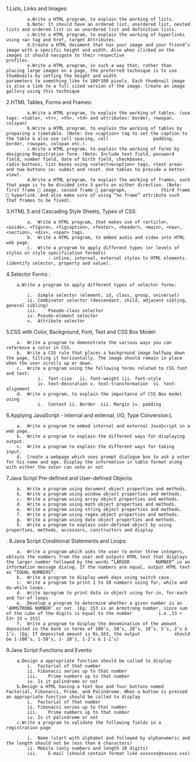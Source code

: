 1.Lists, Links and Images:
   
			a.Write a HTML program, to explain the working of lists.
			b.Note: It should have an ordered list, unordered list, nested lists and ordered list in an unordered list and definition lists.
			c.Write a HTML program, to explain the working of hyperlinks using <a> tag and href, target Attributes.
			d.Create a HTML document that has your image and your friend’s image with a specific height and width. Also when clicked on the images it should navigate to their respective 			 	  profiles.
			e.Write a HTML program, in such a way that, rather than placing large images on a page, the preferred technique is to use thumbnails by setting the height and width 				  	  parameters to something like to 100*100 pixels. Each thumbnail image is also a link to a full sized version of the image. Create an image gallery using this technique

2.HTML Tables, Forms and Frames:
   
			a.Write a HTML program, to explain the working of tables. (use tags: <table>, <tr>, <th>, <td> and attributes: border, rowspan, colspan)
			b.Write a HTML program, to explain the working of tables by preparing a timetable. (Note: Use <caption> tag to set the caption to the table & also use cell spacing, cell 				  padding, border, rowspan, colspan etc.).
			c.Write a HTML program, to explain the working of forms by designing Registration form. (Note: Include text field, password field, number field, date of birth field, checkboxes, 			  radio buttons, list boxes using <select>&<option> tags, <text area> and two buttons ie: submit and reset. Use tables to provide a better view).
			d.Write a HTML program, to explain the working of frames, such that page is to be divided into 3 parts on either direction. (Note: first frame  image, second frame  paragraph, 			  third frame  hyperlink. And also make sure of using “no frame” attribute such that frames to be fixed).
				
3.HTML 5 and Cascading Style Sheets, Types of CSS:
	
			a.	Write a HTML program, that makes use of <article>, <aside>, <figure>, <figcaption>, <footer>, <header>, <main>, <nav>, <section>, <div>, <span> tags.
			b.	Write a HTML program, to embed audio and video into HTML web page.
			c.	Write a program to apply different types (or levels of styles or style specification formats)                    
					- inline, internal, external styles to HTML elements. (identify selector, property and value).
			     
4.Selector Forms :
			     
		a.Write a program to apply different types of selector forms:
			     
			i.	Simple selector (element, id, class, group, universal)
			ii.	Combinator selector (descendant, child, adjacent sibling, general sibling)
			iii.	Pseudo-class selector
			iv.	Pseudo-element selector
			v.	Attribute selector
			     
5.CSS with Color, Background, Font, Text and CSS Box Model:
			     
		a.	Write a program to demonstrate the various ways you can reference a color in CSS.
		b.	Write a CSS rule that places a background image halfway down the page, tilting it horizontally. The image should remain in place when the user scrolls up or down.
		c.	Write a program using the following terms related to CSS font and text:
				i.	font-size	ii. font-weight	iii. font-style
				iv. text-decoration	v. text-transformation	vi. text-alignment
		d.	Write a program, to explain the importance of CSS Box model using
				i.	Content	ii. Border	iii. Margin	iv. padding
    
6.Applying JavaScript - internal and external, I/O, Type Conversion:L
			     
		a.	Write a program to embed internal and external JavaScript in a web page.
		b.	Write a program to explain the different ways for displaying output.
		c.	Write a program to explain the different ways for taking input.
		d.	Create a webpage which uses prompt dialogue box to ask a voter for his name and age. Display the information in table format along with either the voter can vote or not
		
7.Java Script Pre-defined and User-defined Objects:
			     
		a.	Write a program using document object properties and methods.
		b.	Write a program using window object properties and methods.
		c.	Write a program using array object properties and methods.
		d.	Write a program using math object properties and methods.
		e.	Write a program using string object properties and methods.
		f.	Write a program using regex object properties and methods.
		g.	Write a program using date object properties and methods.
		h.	Write a program to explain user-defined object by using properties, methods, accessors, constructors and display
  .
8.Java Script Conditional Statements and Loops:
			     
		a.	Write a program which asks the user to enter three integers, obtains the numbers from the user and outputs HTML text that displays the larger number followed by the words “LARGER 			NUMBER” in an 	information message dialog. If the numbers are equal, output HTML text as “EQUAL NUMBERS”.
		b.	Write a program to display week days using switch case.
		c.	Write a program to print 1 to 10 numbers using for, while and do-while loops.
		d.	Write aprogram to print data in object using for-in, for-each and for-of loops
		e.	Develop a program to determine whether a given number is an ‘ARMSTRONG NUMBER’ or not. [Eg: 153 is an Armstrong number, since sum of the cube of the digits is equal to the number 			i.e.,13 + 53+ 33 = 153]
		f.	Write a program to display the denomination of the amount deposited in the bank in terms of 100’s, 50’s, 20’s, 10’s, 5’s, 2’s & 1’s. (Eg: If deposited amount is Rs.163, the output 			should be 1-100’s, 1-50’s, 1- 10’s, 1-2’s & 1-1’s)
  
9.Java Script Functions and Events:

		a.Design a appropriate function should be called to display
			i.	Factorial of that number
			ii.	Fibonacci series up to that number
			iii.	Prime numbers up to that number
			iv.	Is it palindrome or not
		b.Design a HTML having a text box and four buttons named Factorial, Fibonacci, Prime, and Palindrome. When a button is pressed an appropriate function should be called to display
			i.	Factorial of that number
			ii.	Fibonacci series up to that number
			iii.	Prime numbers up to that number
			iv.	Is it palindrome or not
		c.Write a program to validate the following fields in a registration page
		
			i.	Name (start with alphabet and followed by alphanumeric and the length should not be less than 6 characters)
			ii.	Mobile (only numbers and length 10 digits)
			iii.	E-mail (should contain format like xxxxxxx@xxxxxx.xxx)
